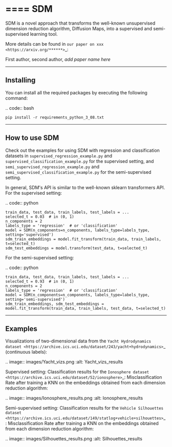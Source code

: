 ====
SDM
====

SDM is a novel approach that transforms the well-known
unsupervised dimension reduction algorithm, Diffusion Maps, into a supervised and semi-supervised learning tool.

More details can be found in
`our paper on xxx <https://arxiv.org/******>`_:

First author, second author, *add paper name here*

----------
Installing
----------
You can install all the required packages by executing the following command:

.. code:: bash

    pip install -r requirements_python_3_08.txt


---------------
How to use SDM
---------------

Check out the examples for using SDM with regression and classification datasets in ``supervised_regression_example.py`` and
``supervised_classification_example.py`` for the supervised setting, and ``semi_supervised_regression_example.py`` and
``semi_supervised_classification_example.py`` for the semi-supervised setting.

In general, SDM's API is similar to the well-known sklearn transformers API. For the supervised setting:

.. code:: python

    train_data, test_data, train_labels, test_labels = ...
    selected_t = 0.03  # in (0, 1)
    n_components = 2
    labels_type = 'regression'  # or 'classification'
    model = SDM(n_components=n_components, labels_type=labels_type, setting='supervised')
    sdm_train_embeddings = model.fit_transform(train_data, train_labels, t=selected_t)
    sdm_test_embeddings = model.transform(test_data, t=selected_t)

For the semi-supervised setting:

.. code:: python

    train_data, test_data, train_labels, test_labels = ...
    selected_t = 0.93  # in (0, 1)
    n_components = 2
    labels_type = 'regression'  # or 'classification'
    model = SDM(n_components=n_components, labels_type=labels_type, setting='semi-supervised')
    sdm_train_embeddings, sdm_test_embeddings = model.fit_transform(train_data, train_labels, test_data, t=selected_t)

------------------------
Examples
------------------------
Visualizations of two-dimensional data from the `Yacht Hydrodynamics dataset <https://archive.ics.uci.edu/dataset/243/yacht+hydrodynamics>`_ (continuous labels):

.. image:: images/Yacht_vizs.png
    :alt: Yacht_vizs_results

Supervised setting: Classification results for the
`Ionosphere dataset <https://archive.ics.uci.edu/dataset/52/ionosphere>`_: Misclassification Rate after training a
KNN on the embeddings obtained from each dimension reduction algorithm:

.. image:: images/Ionosphere_results.png
    :alt: Ionosphere_results

Semi-supervised setting: Classification results for the
`Vehicle Silhouettes dataset <https://archive.ics.uci.edu/dataset/149/statlog+vehicle+silhouettes>`_: Misclassification Rate after training a
KNN on the embeddings obtained from each dimension reduction algorithm:

.. image:: images/Silhouettes_results.png
    :alt: Silhouettes_results
